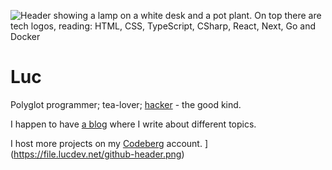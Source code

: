 ![Header showing a lamp on a white desk and a pot plant. On top there are tech logos, reading: HTML, CSS, TypeScript, CSharp, React, Next, Go and Docker](https://file.lucdev.net/github-header.png)

# Luc

Polyglot programmer; tea-lover; [hacker](https://en.wikipedia.org/wiki/Hacker) - the good kind.

I happen to have [a blog](https://lucdev.net/blog) where I write about different topics.

I host more projects on my [Codeberg](https://codeberg.org/lucrnz) account.
](https://file.lucdev.net/github-header.png)
